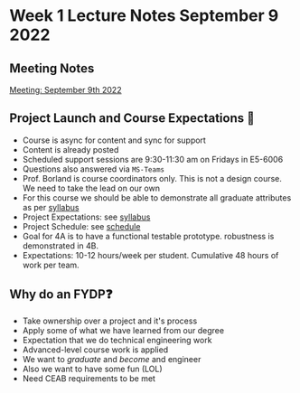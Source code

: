 # Week 1 Lecture Notes September 9 2022

## Meeting Notes

[Meeting: September 9th 2022](./sept-9-2022-meeting.md)

## Project Launch and Course Expectations 🚀

- Course is async for content and sync for support
- Content is already posted
- Scheduled support sessions are 9:30-11:30 am on Fridays in E5-6006
- Questions also answered via `MS-Teams`
- Prof. Borland is course coordinators only. This is not a design course. We need to take the lead on our own
- For this course we should be able to demonstrate all graduate attributes as per [syllabus](./SYDE461-F2022-Course%20Syllabus.pdf)
- Project Expectations: see [syllabus](./SYDE461-F2022-Course%20Syllabus.pdf)
- Project Schedule: see [schedule](./SYDE461-F2022-Course%20Schedule.pdf)
- Goal for 4A is to have a functional testable prototype. robustness is demonstrated in 4B.
- Expectations: 10-12 hours/week per student. Cumulative 48 hours of work per team.

## Why do an FYDP❓

- Take ownership over a project and it's process
- Apply some of what we have learned from our degree
- Expectation that we do technical engineering work
- Advanced-level course work is applied
- We want to _graduate_ and _become_ and engineer
- Also we want to have some fun (LOL)
- Need CEAB requirements to be met
